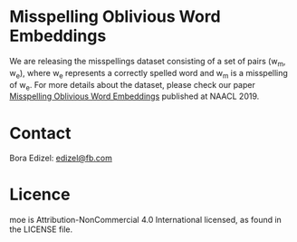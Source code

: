 # Misspelling Oblivious Word Embeddings

We are releasing the misspellings dataset consisting of a set of pairs (w<sub>m</sub>, w<sub>e</sub>), where w<sub>e</sub> represents a correctly spelled word and w<sub>m</sub> is a misspelling of w<sub>e</sub>. 
For more details about the dataset, please check our paper [Misspelling Oblivious Word Embeddings](https://arxiv.org/abs/1905.09755) published at NAACL 2019.

# Contact
Bora Edizel: edizel@fb.com

# Licence
moe is Attribution-NonCommercial 4.0 International licensed, as found in the LICENSE file.
